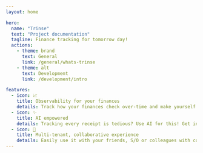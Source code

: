 ```yaml
---
layout: home

hero:
  name: "Trinse"
  text: "Project documentation"
  tagline: Finance tracking for tomorrow day!
  actions:
    - theme: brand
      text: General
      link: /general/whats-trinse
    - theme: alt
      text: Development
      link: /development/intro

features:
  - icon: 📈
    title: Observability for your finances
    details: Track how your finances check over-time and make yourself accountable with budget planning features
  - icon: ✨
    title: AI empowered
    details: Tracking every receipt is tedious? Use AI for this! Get insights into how your budget is looking and changing over time
  - icon: 🤝
    title: Multi-tenant, collaborative experience
    details: Easily use it with your friends, S/O or colleagues with completely separate experience
---
```

